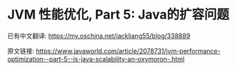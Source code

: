 # JVM 性能优化, Part 5: Java的扩容问题

已有中文翻译: <https://my.oschina.net/jackliang55/blog/338889>










原文链接: <https://www.javaworld.com/article/2078731/jvm-performance-optimization--part-5--is-java-scalability-an-oxymoron-.html>

